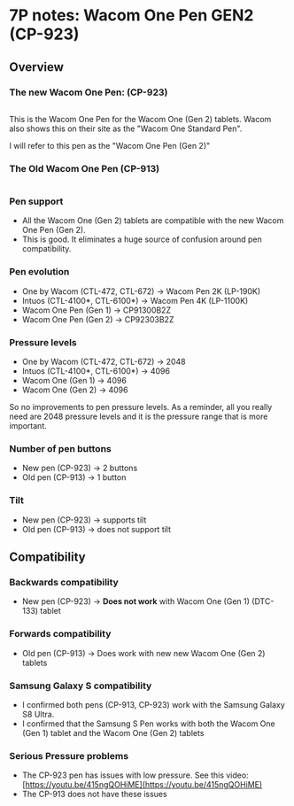 # 7P notes: Wacom One Pen GEN2 (CP-923)

## Overview

### The new Wacom One Pen: (CP-923)

<figure><img src="../../../.gitbook/assets/Screenshot 2023-08-10 133804.jpg" alt=""><figcaption></figcaption></figure>

This is the Wacom One Pen for the Wacom One (Gen 2) tablets. Wacom also shows this on their site as the "Wacom One Standard Pen".

I will refer to this pen as the "Wacom One Pen (Gen 2)"

### The Old Wacom One Pen (CP-913)



<figure><img src="../../../.gitbook/assets/Screenshot 2023-08-20 204732.jpg" alt=""><figcaption></figcaption></figure>

### **Pen support**

* All the Wacom One (Gen 2) tablets are compatible with the new Wacom One Pen (Gen 2).
* This is good. It eliminates a huge source of confusion around pen compatibility.

### **Pen evolution**

* One by Wacom (CTL-472, CTL-672) -> Wacom Pen 2K (LP-190K)
* Intuos (CTL-4100\*, CTL-6100\*) -> Wacom Pen 4K (LP-1100K)
* Wacom One Pen (Gen 1) -> CP91300B2Z
* Wacom One Pen (Gen 2) -> CP92303B2Z

### **Pressure levels**

* One by Wacom (CTL-472, CTL-672) -> 2048
* Intuos (CTL-4100\*, CTL-6100\*) -> 4096
* Wacom One (Gen 1) -> 4096
* Wacom One (Gen 2) -> 4096

So no improvements to pen pressure levels. As a reminder, all you really need are 2048 pressure levels and it is the pressure range that is more important.

### **Number of pen buttons**

* New pen (CP-923) -> 2 buttons
* Old pen (CP-913) -> 1 button

### **Tilt**

* New pen (CP-923) -> supports tilt
* Old pen (CP-913) -> does not support tilt

## Compatibility

### Backwards compatibility

* New pen (CP-923) -> **Does not work** with Wacom One (Gen 1) (DTC-133) tablet

### Forwards compatibility

* Old pen (CP-913) -> Does work with new new Wacom One (Gen 2) tablets

### Samsung Galaxy S compatibility

* I confirmed both pens (CP-913, CP-923) work with the Samsung Galaxy S8 Ultra.
* I confirmed that the Samsung S Pen works with both the Wacom One (Gen 1) tablet and the Wacom One (Gen 2) tablets

### Serious Pressure problems

* The CP-923 pen has issues with low pressure. See this video: [https://youtu.be/415ngQOHiME](https://youtu.be/415ngQOHiME)
* The CP-913 does not have these issues

